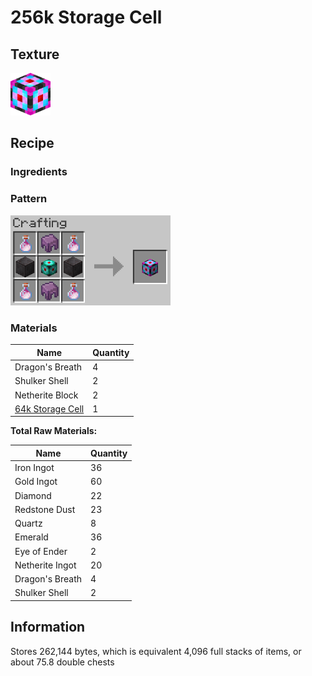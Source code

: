 # 256k Storage Cell

## Texture
<img src="../assets/items/256k_storage_cell.png" alt="256k_storage_cell" width="64"/>

## Recipe

### Ingredients

### Pattern
<img src="../assets/recipes/256k_storage_cell.png" alt="256k_storage_cell" width="256"/>

### Materials
| Name | Quantity |
| ---- | -------- |
| Dragon's Breath | 4 |
| Shulker Shell | 2 |
| Netherite Block | 2 |
| [64k Storage Cell](64k_storage_cell.md) | 1 |

**Total Raw Materials:**

| Name | Quantity |
| ---- | -------- |
| Iron Ingot | 36 |
| Gold Ingot | 60 |
| Diamond | 22 |
| Redstone Dust | 23 |
| Quartz | 8 |
| Emerald | 36 |
| Eye of Ender | 2 |
| Netherite Ingot | 20 |
| Dragon's Breath | 4 |
| Shulker Shell | 2 |



## Information
Stores 262,144 bytes, which is equivalent 4,096 full stacks of items, or about 75.8 double chests

